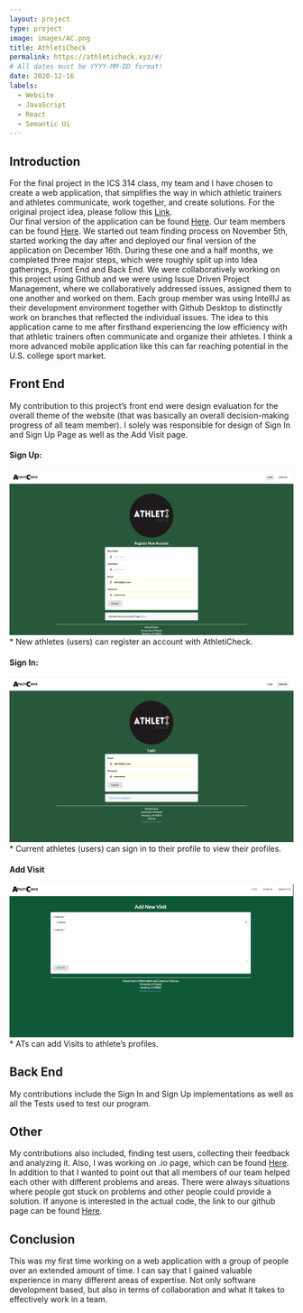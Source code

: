 ```yaml
---
layout: project
type: project
image: images/AC.png
title: AthletiCheck
permalink: https://athleticheck.xyz/#/
# All dates must be YYYY-MM-DD format!
date: 2020-12-16
labels:
  - Website
  - JavaScript
  - React
  - Semantic Ui
---
```

## Introduction
For the final project in the ICS 314 class, my team and I have chosen to create a web application, that simplifies the way in which athletic trainers and athletes communicate, work together, and create solutions. For the original project idea, please follow this [Link](https://franzadam.github.io/essays/FinalProjectIdea.html). <br/>
Our final version of the application can be found [Here](https://athleticheck.xyz). Our team members can be found [Here](https://athleticheck.xyz/#/about). We started out team finding process on November 5th, started working the day after and deployed our final version of the application on December 16th. During these one and a half months, we completed three major steps, which were roughly split up into Idea gatherings, Front End and Back End. We were collaboratively working on this project using Github and we were using Issue Driven Project Management, where we collaboratively addressed issues, assigned them to one another and worked on them. Each group member was using IntellIJ as their development environment together with Github Desktop to distinctly work on branches that reflected the individual issues. The idea to this application came to me after firsthand experiencing the low efficiency with that athletic trainers often communicate and organize their athletes. I think a more advanced mobile application like this can far reaching potential in the U.S. college sport market. 

## Front End
My contribution to this project’s front end were design evaluation for the overall theme of the website (that was basically an overall decision-making progress of all team member). I solely was responsible for design of Sign In and Sign Up Page as well as the Add Visit page.

#### Sign Up:
<img class="ui medium right floated rounded image" src="/images/register.png">
  * New athletes (users) can register an account with AthletiCheck.
  
#### Sign In:
<img class="ui medium right floated rounded image" src="/images/login.png">
  * Current athletes (users) can sign in to their profile to view their profiles.
  
#### Add Visit
<img class="ui medium right floated rounded image" src="/images/AddVisit.png">
  * ATs can add Visits to athlete’s profiles.
<br/>

## Back End
My contributions include the Sign In and Sign Up implementations as well as all the Tests used to test our program. 
## Other
My contributions also included, finding test users, collecting their feedback and analyzing it. Also, I was working on .io page, which can be found [Here](https://athleticheck.github.io/).
In addition to that I wanted to point out that all members of our team helped each other with different problems and areas. There were always situations where people got stuck on problems and other people could provide a solution.
If anyone is interested in the actual code, the link to our github page can be found [Here](https://github.com/athleticheck/athleticheck).

## Conclusion
This was my first time working on a web application with a group of people over an extended amount of time. I can say that I gained valuable experience in many different areas of expertise. Not only software development based, but also in terms of collaboration and what it takes to effectively work in a team. 
